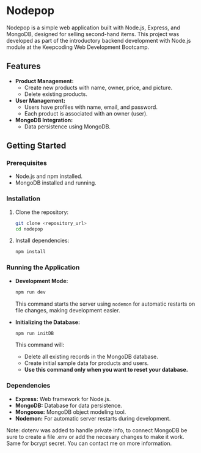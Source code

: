 # Nodepop

Nodepop is a simple web application built with Node.js, Express, and MongoDB, designed for selling second-hand items. This project was developed as part of the introductory backend development with Node.js module at the Keepcoding Web Development Bootcamp.

## Features

- **Product Management:**
  - Create new products with name, owner, price, and picture.
  - Delete existing products.
- **User Management:**
  - Users have profiles with name, email, and password.
  - Each product is associated with an owner (user).
- **MongoDB Integration:**
  - Data persistence using MongoDB.

## Getting Started

### Prerequisites

- Node.js and npm installed.
- MongoDB installed and running.

### Installation

1.  Clone the repository:

    ```bash
    git clone <repository_url>
    cd nodepop
    ```

2.  Install dependencies:

    ```bash
    npm install
    ```

### Running the Application

- **Development Mode:**

  ```bash
  npm run dev
  ```

  This command starts the server using `nodemon` for automatic restarts on file changes, making development easier.

- **Initializing the Database:**

  ```bash
  npm run initDB
  ```

  This command will:
  - Delete all existing records in the MongoDB database.
  - Create initial sample data for products and users.
  - **Use this command only when you want to reset your database.**

### Dependencies

- **Express:** Web framework for Node.js.
- **MongoDB:** Database for data persistence.
- **Mongoose:** MongoDB object modeling tool.
- **Nodemon:** For automatic server restarts during development.

Note: dotenv was added to handle private info, to connect MongoDB be sure to create a file .env or add the necesary changes to make it work.
Same for bcrypt secret.
You can contact me on more information.
